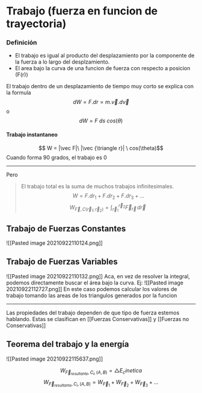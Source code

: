 # Trabajo (fuerza en funcion de trayectoria)

### Definición
- El trabajo es igual al producto del desplazamiento por la componente de la fuerza a lo largo del desplzamiento.
- El area bajo la curva de una funcion de fuerza con respecto a posicion (F(r))

El trabajo dentro de un desplazamiento de tiempo muy corto se explica con la formula 
$$dW=F.dr=m.\vec v.d \vec v$$
o
$$dW = F\  ds\  cos(\theta)$$

#### Trabajo instantaneo
$$ W = |\vec F|\ |\vec {\triangle r}| \ cos(\theta)$$
Cuando forma 90 grados, el trabajo es 0

---
Pero 
>El trabajo total es la suma de muchos trabajos infinitesimales.
$$W=F.dr_1 + F.dr_2 + F.dr_3 + ...$$
$$W_{\vec F, C(\vec r_1; \vec r_2)}=\int_{\vec r_1}^{\vec r_2}\vec F_{\vec r}\,d \vec r\ $$
## Trabajo de Fuerzas Constantes
![[Pasted image 20210922110124.png]]
## Trabajo de Fuerzas Variables
![[Pasted image 20210922110132.png]]
Aca, en vez de resolver la integral, podemos directamente buscar el área bajo la curva.
Ej: ![[Pasted image 20210922112727.png]] En este caso podemos calcular los valores de trabajo tomando las areas de los triangulos generados por la funcion

---

Las propiedades del trabajo dependen de que tipo de fuerza estemos hablando. 
Estas se clasifican en [[Fuerzas Conservativas]] y [[Fuerzas no Conservativas]]

## Teorema del trabajo y la energía
![[Pasted image 20210922115637.png]]

$$W_{\vec F_{resultante}, C_i, (A,B)}=\triangle E_cinetica$$
$$W_{\vec F_{resultante}, C_i, (A,B)}= W_{\vec F_1} +W_{\vec F_2} +W_{\vec F_3} + ...$$